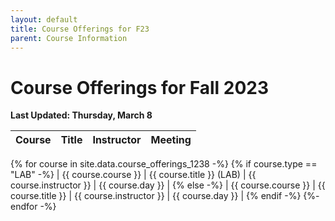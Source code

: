 ```yaml
---
layout: default
title: Course Offerings for F23
parent: Course Information
---
```


# Course Offerings for Fall 2023

__Last Updated: Thursday, March 8__

| Course        | Title          | Instructor |  Meeting |      
|:-------------|:------------------|:------|:-------|
{% for course in site.data.course_offerings_1238 -%}
{% if course.type == "LAB" -%}
| {{ course.course }} | {{ course.title }} (LAB) | {{ course.instructor }} | {{ course.day }} |
{% else -%}
| {{ course.course }} | {{ course.title }} | {{ course.instructor }} | {{ course.day }} |
{% endif -%}
{%- endfor -%}